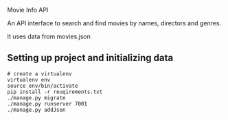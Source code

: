 Movie Info API

An API interface to search and find movies by names, directors and genres.

It uses data from movies.json

## Setting up project and initializing data
```
# create a virtualenv 
virtualenv env
source env/bin/activate
pip install -r reuqirements.txt
./manage.py migrate
./manage.py runserver 7001
./manage.py addJson
```
